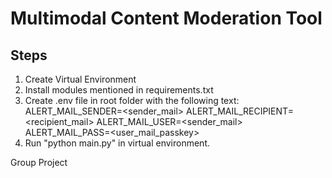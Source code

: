 # Multimodal Content Moderation Tool

## Steps

1. Create Virtual Environment
2. Install modules mentioned in requirements.txt
3. Create .env file in root folder with the following text:
    ALERT_MAIL_SENDER=<sender_mail>
    ALERT_MAIL_RECIPIENT=<recipient_mail>
    ALERT_MAIL_USER=<sender_mail>
    ALERT_MAIL_PASS=<user_mail_passkey>
4. Run "python main.py" in virtual environment.

Group Project 
